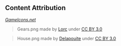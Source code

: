 ## Content Attribution

*[GameIcons.net](http//GameIcons.net/)*

> Gears.png made by [Lorc](http://lorcblog.blogspot.com/) under [CC BY 3.0](http://creativecommons.org/licenses/by/3.0/)

> House.png made by [Delapouite](http://delapouite.com/) under [CC BY 3.0](http://creativecommons.org/licenses/by/3.0/)